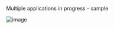 Multiple applications in progress - sample

![image](https://user-images.githubusercontent.com/92328831/167903917-63a8190c-3b08-4902-b07f-70c7551b8446.png)
